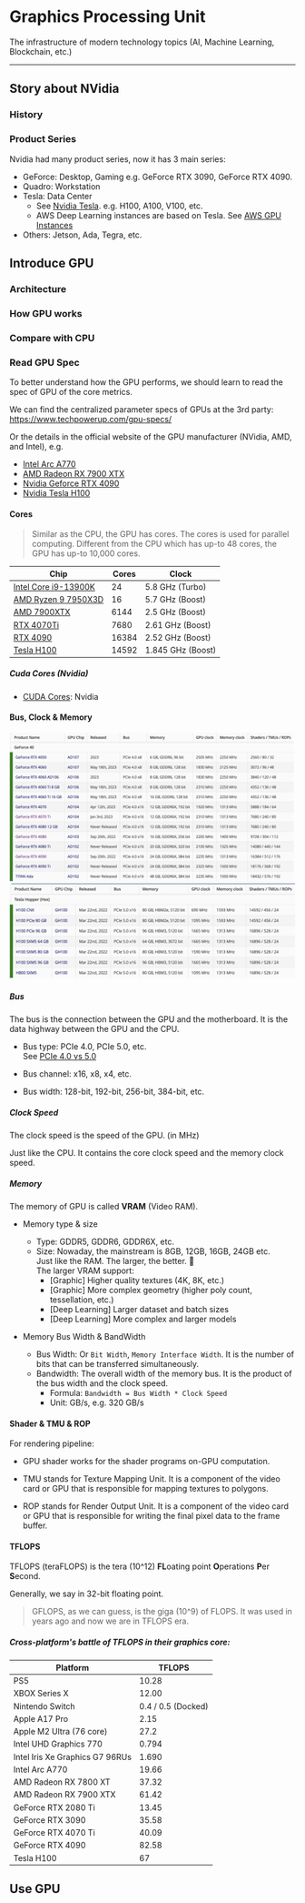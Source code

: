 # Graphics Processing Unit

The infrastructure of modern technology topics (AI, Machine Learning, Blockchain, etc.)

---

## Story about NVidia

### History



### Product Series

Nvidia had many product series, now it has 3 main series:

- GeForce: Desktop, Gaming
  e.g. GeForce RTX 3090, GeForce RTX 4090.
- Quadro: Workstation
- Tesla: Data Center
  - See [Nvidia Tesla](https://www.nvidia.com/en-us/data-center/tesla/). e.g. H100, A100, V100, etc.
  - AWS Deep Learning instances are based on Tesla. See [AWS GPU Instances](https://docs.aws.amazon.com/dlami/latest/devguide/gpu.html)
- Others: Jetson, Ada, Tegra, etc.

## Introduce GPU

### Architecture

### How GPU works

### Compare with CPU

### Read GPU Spec

To better understand how the GPU performs, we should learn to read the spec of GPU of the core metrics.

We can find the centralized parameter specs of GPUs at the 3rd party: https://www.techpowerup.com/gpu-specs/


Or the details in the official website of the GPU manufacturer (NVidia, AMD, and Intel), e.g.

- [Intel Arc A770](https://www.intel.com/content/www/us/en/products/sku/229151/intel-arc-a770-graphics-16gb/specifications.html)
- [AMD Radeon RX 7900 XTX](https://www.amd.com/en/products/graphics/amd-radeon-rx-7900xtx)
- [Nvidia Geforce RTX 4090](https://www.nvidia.com/en-us/geforce/graphics-cards/40-series/rtx-4090/)
- [Nvidia Tesla H100](https://www.nvidia.com/en-us/data-center/h100/)


#### Cores

> Similar as the CPU, the GPU has cores. The cores is used for parallel computing.
> Different from the CPU which has up-to 48 cores, the GPU has up-to 10,000 cores.

| Chip | Cores | Clock |
| ------ | ------ | ------ |
| [Intel Core i9-13900K](https://www.intel.com/content/www/us/en/products/sku/230496/intel-core-i913900k-processor-36m-cache-up-to-5-80-ghz/specifications.html) | 24 | 5.8 GHz (Turbo) |
| [AMD Ryzen 9 7950X3D](https://www.amd.com/en/products/apu/amd-ryzen-9-7950x3d) | 16 | 5.7 GHz (Boost) |
| [AMD 7900XTX](https://www.amd.com/en/products/graphics/amd-radeon-rx-7900xtx) | 6144 | 2.5 GHz (Boost) |
| [RTX 4070Ti](https://www.nvidia.com/en-us/geforce/graphics-cards/40-series/rtx-4070-4070ti/) | 7680 | 2.61 GHz (Boost) |
| [RTX 4090](https://www.nvidia.com/en-us/geforce/graphics-cards/40-series/rtx-4090/) | 16384 | 2.52 GHz (Boost) |
| [Tesla H100](https://www.nvidia.com/en-us/data-center/h100/) | 14592 | 1.845 GHz (Boost) |



##### Cuda Cores (Nvidia)

- [CUDA Cores](https://www.nvidia.com/en-us/geforce/technologies/cuda/): Nvidia



#### Bus, Clock & Memory

![RTX 40](../.assets/RTX40.png)
![Hooper](../.assets/Hooper.png)

##### Bus

The bus is the connection between the GPU and the motherboard. It is the data highway between the GPU and the CPU.

- Bus type: PCIe 4.0, PCIe 5.0, etc.
  <br/> See [PCIe 4.0 vs 5.0](https://www.intel.cn/content/www/cn/zh/gaming/resources/what-is-pcie-4-and-why-does-it-matter.html)
- Bus channel: x16, x8, x4, etc.

- Bus width: 128-bit, 192-bit, 256-bit, 384-bit, etc.



##### Clock Speed

The clock speed is the speed of the GPU. (in MHz)

Just like the CPU. It contains the core clock speed and the memory clock speed.



##### Memory

The memory of GPU is called **VRAM** (Video RAM).

- Memory type & size
  - Type: GDDR5, GDDR6, GDDR6X, etc.
  - Size: Nowaday, the mainstream is 8GB, 12GB, 16GB, 24GB etc.
          <br/> Just like the RAM. The larger, the better. 🤣
          <br/> The larger VRAM support:
    - [Graphic] Higher quality textures (4K, 8K, etc.)
    - [Graphic] More complex geometry (higher poly count, tessellation, etc.)
    - [Deep Learning] Larger dataset and batch sizes
    - [Deep Learning] More complex and larger models

- Memory Bus Width & BandWidth
  - Bus Width: Or `Bit Width`, `Memory Interface Width`.
    It is the number of bits that can be transferred simultaneously.
  - Bandwidth: The overall width of the memory bus. It is the product of the bus width and the clock speed.
    - Formula: `Bandwidth = Bus Width * Clock Speed`
    - Unit: GB/s, e.g. 320 GB/s



#### Shader & TMU & ROP

For rendering pipeline:

- GPU shader works for the shader programs on-GPU computation.

- TMU stands for Texture Mapping Unit. It is a component of the video card or GPU that is responsible for mapping textures to polygons.

- ROP stands for Render Output Unit. It is a component of the video card or GPU that is responsible for writing the final pixel data to the frame buffer.



#### TFLOPS

TFLOPS (teraFLOPS) is the tera (10^12) **FL**oating point **O**perations **P**er **S**econd.

Generally, we say in 32-bit floating point.

> GFLOPS, as we can guess, is the giga (10^9) of FLOPS. It was used in years ago and now we are in TFLOPS era.

##### Cross-platform's battle of TFLOPS in their graphics core:

| Platform | TFLOPS |
| ------ | ------ |
| PS5    |  10.28 |
| XBOX Series X |  12.00 |
| Nintendo Switch | 0.4 / 0.5 (Docked) |
| Apple A17 Pro | 2.15 |
| Apple M2 Ultra (76 core) | 27.2 |
| Intel UHD Graphics 770 | 0.794 |
| Intel Iris Xe Graphics G7 96RUs | 1.690  |
| Intel Arc A770 | 19.66 |
| AMD Radeon RX 7800 XT | 37.32 |
| AMD Radeon RX 7900 XTX | 61.42 |
| GeForce RTX 2080 Ti | 13.45 |
| GeForce RTX 3090 | 35.58 |
| GeForce RTX 4070 Ti | 40.09 |
| GeForce RTX 4090 | 82.58 |
| Tesla H100 | 67 |


## Use GPU



